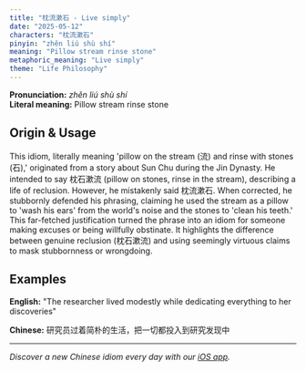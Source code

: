```yaml
---
title: "枕流漱石 - Live simply"
date: "2025-05-12"
characters: "枕流漱石"
pinyin: "zhěn liú shù shí"
meaning: "Pillow stream rinse stone"
metaphoric_meaning: "Live simply"
theme: "Life Philosophy"
---
```


**Pronunciation:** *zhěn liú shù shí*  
**Literal meaning:** Pillow stream rinse stone

## Origin & Usage

This idiom, literally meaning 'pillow on the stream (流) and rinse with stones (石),' originated from a story about Sun Chu during the Jin Dynasty.  He intended to say 枕石漱流 (pillow on stones, rinse in the stream), describing a life of reclusion. However, he mistakenly said 枕流漱石. When corrected, he stubbornly defended his phrasing, claiming he used the stream as a pillow to 'wash his ears' from the world's noise and the stones to 'clean his teeth.'  This far-fetched justification turned the phrase into an idiom for someone making excuses or being willfully obstinate.  It highlights the difference between genuine reclusion (枕石漱流) and using seemingly virtuous claims to mask stubbornness or wrongdoing.

## Examples

**English:** "The researcher lived modestly while dedicating everything to her discoveries"

**Chinese:** 研究员过着简朴的生活，把一切都投入到研究发现中

---

*Discover a new Chinese idiom every day with our [iOS app](https://apps.apple.com/us/app/daily-chinese-idioms/id6740611324).*

